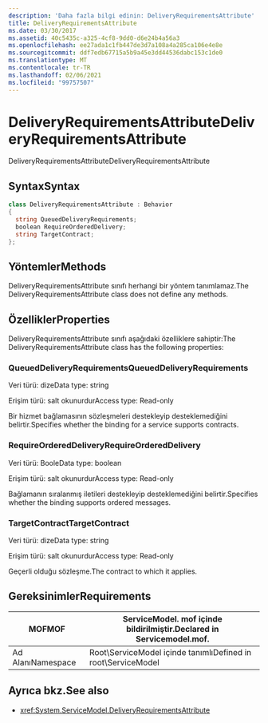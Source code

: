 ```yaml
---
description: 'Daha fazla bilgi edinin: DeliveryRequirementsAttribute'
title: DeliveryRequirementsAttribute
ms.date: 03/30/2017
ms.assetid: 40c5435c-a325-4cf8-9dd0-d6e24b4a56a3
ms.openlocfilehash: ee27ada1c1fb447de3d7a108a4a285ca106e4e8e
ms.sourcegitcommit: ddf7edb67715a5b9a45e3dd44536dabc153c1de0
ms.translationtype: MT
ms.contentlocale: tr-TR
ms.lasthandoff: 02/06/2021
ms.locfileid: "99757507"
---
```

# <a name="deliveryrequirementsattribute"></a><span data-ttu-id="47e95-103">DeliveryRequirementsAttribute</span><span class="sxs-lookup"><span data-stu-id="47e95-103">DeliveryRequirementsAttribute</span></span>

<span data-ttu-id="47e95-104">DeliveryRequirementsAttribute</span><span class="sxs-lookup"><span data-stu-id="47e95-104">DeliveryRequirementsAttribute</span></span>  
  
## <a name="syntax"></a><span data-ttu-id="47e95-105">Syntax</span><span class="sxs-lookup"><span data-stu-id="47e95-105">Syntax</span></span>  
  
```csharp
class DeliveryRequirementsAttribute : Behavior  
{  
  string QueuedDeliveryRequirements;  
  boolean RequireOrderedDelivery;  
  string TargetContract;  
};  
```  
  
## <a name="methods"></a><span data-ttu-id="47e95-106">Yöntemler</span><span class="sxs-lookup"><span data-stu-id="47e95-106">Methods</span></span>  

 <span data-ttu-id="47e95-107">DeliveryRequirementsAttribute sınıfı herhangi bir yöntem tanımlamaz.</span><span class="sxs-lookup"><span data-stu-id="47e95-107">The DeliveryRequirementsAttribute class does not define any methods.</span></span>  
  
## <a name="properties"></a><span data-ttu-id="47e95-108">Özellikler</span><span class="sxs-lookup"><span data-stu-id="47e95-108">Properties</span></span>  

 <span data-ttu-id="47e95-109">DeliveryRequirementsAttribute sınıfı aşağıdaki özelliklere sahiptir:</span><span class="sxs-lookup"><span data-stu-id="47e95-109">The DeliveryRequirementsAttribute class has the following properties:</span></span>  
  
### <a name="queueddeliveryrequirements"></a><span data-ttu-id="47e95-110">QueuedDeliveryRequirements</span><span class="sxs-lookup"><span data-stu-id="47e95-110">QueuedDeliveryRequirements</span></span>  

 <span data-ttu-id="47e95-111">Veri türü: dize</span><span class="sxs-lookup"><span data-stu-id="47e95-111">Data type: string</span></span>  
  
 <span data-ttu-id="47e95-112">Erişim türü: salt okunurdur</span><span class="sxs-lookup"><span data-stu-id="47e95-112">Access type: Read-only</span></span>  
  
 <span data-ttu-id="47e95-113">Bir hizmet bağlamasının sözleşmeleri destekleyip desteklemediğini belirtir.</span><span class="sxs-lookup"><span data-stu-id="47e95-113">Specifies whether the binding for a service supports contracts.</span></span>  
  
### <a name="requireordereddelivery"></a><span data-ttu-id="47e95-114">RequireOrderedDelivery</span><span class="sxs-lookup"><span data-stu-id="47e95-114">RequireOrderedDelivery</span></span>  

 <span data-ttu-id="47e95-115">Veri türü: Boole</span><span class="sxs-lookup"><span data-stu-id="47e95-115">Data type: boolean</span></span>  
  
 <span data-ttu-id="47e95-116">Erişim türü: salt okunurdur</span><span class="sxs-lookup"><span data-stu-id="47e95-116">Access type: Read-only</span></span>  
  
 <span data-ttu-id="47e95-117">Bağlamanın sıralanmış iletileri destekleyip desteklemediğini belirtir.</span><span class="sxs-lookup"><span data-stu-id="47e95-117">Specifies whether the binding supports ordered messages.</span></span>  
  
### <a name="targetcontract"></a><span data-ttu-id="47e95-118">TargetContract</span><span class="sxs-lookup"><span data-stu-id="47e95-118">TargetContract</span></span>  

 <span data-ttu-id="47e95-119">Veri türü: dize</span><span class="sxs-lookup"><span data-stu-id="47e95-119">Data type: string</span></span>  
  
 <span data-ttu-id="47e95-120">Erişim türü: salt okunurdur</span><span class="sxs-lookup"><span data-stu-id="47e95-120">Access type: Read-only</span></span>  
  
 <span data-ttu-id="47e95-121">Geçerli olduğu sözleşme.</span><span class="sxs-lookup"><span data-stu-id="47e95-121">The contract to which it applies.</span></span>  
  
## <a name="requirements"></a><span data-ttu-id="47e95-122">Gereksinimler</span><span class="sxs-lookup"><span data-stu-id="47e95-122">Requirements</span></span>  
  
|<span data-ttu-id="47e95-123">MOF</span><span class="sxs-lookup"><span data-stu-id="47e95-123">MOF</span></span>|<span data-ttu-id="47e95-124">ServiceModel. mof içinde bildirilmiştir.</span><span class="sxs-lookup"><span data-stu-id="47e95-124">Declared in Servicemodel.mof.</span></span>|  
|---------|-----------------------------------|  
|<span data-ttu-id="47e95-125">Ad Alanı</span><span class="sxs-lookup"><span data-stu-id="47e95-125">Namespace</span></span>|<span data-ttu-id="47e95-126">Root\ServiceModel içinde tanımlı</span><span class="sxs-lookup"><span data-stu-id="47e95-126">Defined in root\ServiceModel</span></span>|  
  
## <a name="see-also"></a><span data-ttu-id="47e95-127">Ayrıca bkz.</span><span class="sxs-lookup"><span data-stu-id="47e95-127">See also</span></span>

- <xref:System.ServiceModel.DeliveryRequirementsAttribute>
